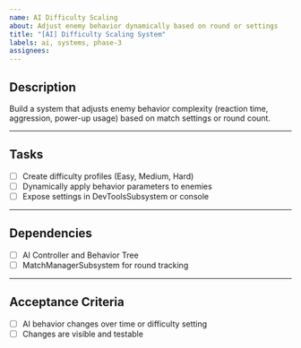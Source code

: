 ```yaml
---
name: AI Difficulty Scaling
about: Adjust enemy behavior dynamically based on round or settings
title: "[AI] Difficulty Scaling System"
labels: ai, systems, phase-3
assignees: 
---
```


## Description

Build a system that adjusts enemy behavior complexity (reaction time, aggression, power-up usage) based on match settings or round count.

---

## Tasks

- [ ] Create difficulty profiles (Easy, Medium, Hard)  
- [ ] Dynamically apply behavior parameters to enemies  
- [ ] Expose settings in DevToolsSubsystem or console  

---

## Dependencies

- [ ] AI Controller and Behavior Tree  
- [ ] MatchManagerSubsystem for round tracking  

---

## Acceptance Criteria

- [ ] AI behavior changes over time or difficulty setting  
- [ ] Changes are visible and testable  
